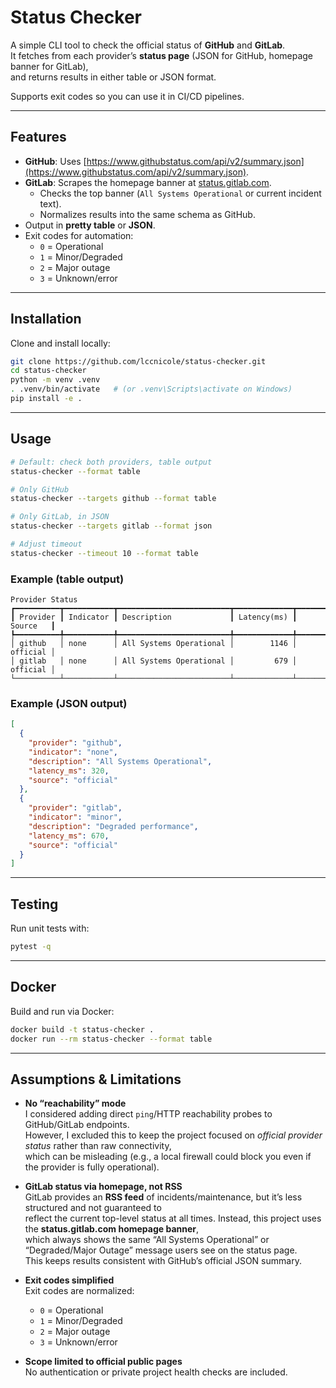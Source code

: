# Status Checker

A simple CLI tool to check the official status of **GitHub** and **GitLab**.  
It fetches from each provider’s **status page** (JSON for GitHub, homepage banner for GitLab),  
and returns results in either table or JSON format.  

Supports exit codes so you can use it in CI/CD pipelines.

---

## Features

- **GitHub**: Uses [https://www.githubstatus.com/api/v2/summary.json](https://www.githubstatus.com/api/v2/summary.json).  
- **GitLab**: Scrapes the homepage banner at [status.gitlab.com](https://status.gitlab.com).  
  - Checks the top banner (`All Systems Operational` or current incident text).  
  - Normalizes results into the same schema as GitHub.  
- Output in **pretty table** or **JSON**.  
- Exit codes for automation:
  - `0` = Operational  
  - `1` = Minor/Degraded  
  - `2` = Major outage  
  - `3` = Unknown/error  

---

## Installation

Clone and install locally:

```bash
git clone https://github.com/lccnicole/status-checker.git
cd status-checker
python -m venv .venv
. .venv/bin/activate   # (or .venv\Scripts\activate on Windows)
pip install -e .
```

---

## Usage

```bash
# Default: check both providers, table output
status-checker --format table

# Only GitHub
status-checker --targets github --format table

# Only GitLab, in JSON
status-checker --targets gitlab --format json

# Adjust timeout
status-checker --timeout 10 --format table
```

### Example (table output)

```
Provider Status
┏━━━━━━━━━━┳━━━━━━━━━━━┳━━━━━━━━━━━━━━━━━━━━━━━━━┳━━━━━━━━━━━━━┳━━━━━━━━━━┓
┃ Provider ┃ Indicator ┃ Description             ┃ Latency(ms) ┃ Source   ┃
┡━━━━━━━━━━╇━━━━━━━━━━━╇━━━━━━━━━━━━━━━━━━━━━━━━━╇━━━━━━━━━━━━━╇━━━━━━━━━━┩
│ github   │ none      │ All Systems Operational │        1146 │ official │
│ gitlab   │ none      │ All Systems Operational │         679 │ official │
└──────────┴───────────┴─────────────────────────┴─────────────┴──────────┘
```

### Example (JSON output)

```json
[
  {
    "provider": "github",
    "indicator": "none",
    "description": "All Systems Operational",
    "latency_ms": 320,
    "source": "official"
  },
  {
    "provider": "gitlab",
    "indicator": "minor",
    "description": "Degraded performance",
    "latency_ms": 670,
    "source": "official"
  }
]
```

---

## Testing

Run unit tests with:

```bash
pytest -q
```

---

## Docker

Build and run via Docker:

```bash
docker build -t status-checker .
docker run --rm status-checker --format table
```

---

## Assumptions & Limitations

- **No “reachability” mode**  
  I considered adding direct `ping`/HTTP reachability probes to GitHub/GitLab endpoints.  
  However, I excluded this to keep the project focused on *official provider status* rather than raw connectivity,  
  which can be misleading (e.g., a local firewall could block you even if the provider is fully operational).  
  

- **GitLab status via homepage, not RSS**  
  GitLab provides an **RSS feed** of incidents/maintenance, but it’s less structured and not guaranteed to  
  reflect the current top-level status at all times. Instead, this project uses the **status.gitlab.com homepage banner**,  
  which always shows the same “All Systems Operational” or “Degraded/Major Outage” message users see on the status page.  
  This keeps results consistent with GitHub’s official JSON summary.  

- **Exit codes simplified**  
  Exit codes are normalized:
  - `0` = Operational  
  - `1` = Minor/Degraded  
  - `2` = Major outage  
  - `3` = Unknown/error  

- **Scope limited to official public pages**  
  No authentication or private project health checks are included.

